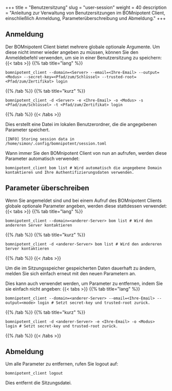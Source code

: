 +++
title = "Benutzersitzung"
slug = "user-session"
weight = 40
description = "Anleitung zur Verwaltung von Benutzersitzungen im BOMnipotent Client, einschließlich Anmeldung, Parameterüberschreibung und Abmeldung."
+++

## Anmeldung

Der BOMnipotent Client bietet mehrere globale optionale Argumente. Um diese nicht immer wieder angeben zu müssen, können Sie den Anmeldebefehl verwenden, um sie in einer Benutzersitzung zu speichern:
{{< tabs >}}
{{% tab title="lang" %}}
```
bomnipotent_client --domain=<Server> --email=<Ihre-Email> --output=<Modus> --secret-key=<Pfad/zum/Schlüssel> --trusted-root=<Pfad/zum/Zertifikat> login
```
{{% /tab %}}
{{% tab title="kurz" %}}
```
bomnipotent_client -d <Server> -e <Ihre-Email> -o <Modus> -s <Pfad/zum/Schlüssel> -t <Pfad/zum/Zertifikat> login
```
{{% /tab %}}
{{< /tabs >}}

Dies erstellt eine Datei im lokalen Benutzerordner, die die angegebenen Parameter speichert.
``` {wrap="false" title="output"}
[INFO] Storing session data in /home/simon/.config/bomnipotent/session.toml
```

Wann immer Sie den BOMnipotent Client von nun an aufrufen, werden diese Parameter automatisch verwendet:

```
bomnipotent_client bom list # Wird automatisch die angegebene Domain kontaktieren und Ihre Authentifizierungsdaten verwenden.
```

## Parameter überschreiben

Wenn Sie angemeldet sind und bei einem Aufruf des BOMnipotent Clients globale optionale Parameter angeben, werden diese stattdessen verwendet:
{{< tabs >}}
{{% tab title="lang" %}}
```
bomnipotent_client --domain=<anderer-Server> bom list # Wird den andereren Server kontaktieren
```
{{% /tab %}}
{{% tab title="kurz" %}}
```
bomnipotent_client -d <anderer-Server> bom list # Wird den andereren Server kontaktieren
```
{{% /tab %}}
{{< /tabs >}}

Um die im Sitzungsspeicher gespeicherten Daten dauerhaft zu ändern, melden Sie sich einfach erneut mit den neuen Parametern an.

Dies kann auch verwendet werden, um Parameter zu entfernen, indem Sie sie einfach nicht angeben: 
{{< tabs >}}
{{% tab title="lang" %}}
```
bomnipotent_client --domain=<anderer-Server> --email=<Ihre-Email> --output=<mode> login # Setzt secret-key und trusted-root zurück.
```
{{% /tab %}}
{{% tab title="kurz" %}}
```
bomnipotent_client -d <anderer-Server> -e <Ihre-Email> -o <Modus> login # Setzt secret-key und trusted-root zurück.
```
{{% /tab %}}
{{< /tabs >}}

## Abmeldung

Um alle Parameter zu entfernen, rufen Sie logout auf:
```
bomnipotent_client logout
```
Dies entfernt die Sitzungsdatei.
